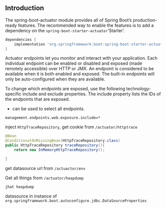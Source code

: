 
## Introduction


The spring-boot-actuator module provides all of Spring Boot’s production-ready features. 
The recommended way to enable the features is to add a dependency on the `spring-boot-starter-actuator`‘Starter’.

```groovy
dependencies {
    implementation 'org.springframework.boot:spring-boot-starter-actuator'
}
```




Actuator endpoints let you monitor and interact with your application. 
Each individual endpoint can be enabled or disabled and exposed (made remotely accessible) over HTTP or JMX. 
An endpoint is considered to be available when it is both enabled and exposed. The built-in endpoints will only be auto-configured when they are available. 

To change which endpoints are exposed, use the following technology-specific include and exclude properties.
The include property lists the IDs of the endpoints that are exposed. 
* can be used to select all endpoints. 
```properties
management.endpoints.web.exposure.include=*
```





inject `HttpTraceRepository`, get cookie from `/actuator/httptrace`

```java
@Bean
@ConditionalOnMissingBean(HttpTraceRepository.class)
public HttpTraceRepository traceRepository(){
    return new InMemoryHttpTraceRepository();

}
```



get datasource url from `/actuactor/env`

Get all things from `/actuator/heapdump`

```
jhat heapdump
```

datasource in instance of `org.springframework.boot.autoconfigure.jdbc.DataSourceProperties`